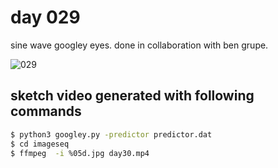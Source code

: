 # day 029

sine wave googley eyes. done in collaboration with ben grupe.

![029](https://github.com/burningion/daily-sketches/raw/master/029/images/00335.jpg)

## sketch video generated with following commands

```bash
$ python3 googley.py -predictor predictor.dat
$ cd imageseq
$ ffmpeg  -i %05d.jpg day30.mp4
```

